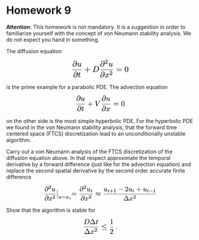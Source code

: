 # Homework 9
**Attention:** This homework is not mandatory. It is a suggestion in order to familiarize yourself with the concept of von Neumann stability analysis. We do not expect you hand in something.

The diffusion equation

<p align="center">
<img src="stuffy_stuff/f1.png" width="150">
</p>

is the prime example for a parabolic PDE. The advection equation

<p align="center">
<img src="stuffy_stuff/f3.png" width="130">
</p>

on the other side is the most simple hyperbolic PDE. For the hyperbolic PDE we found in the von Neumann stability analysis, that the forward time centered space (FTCS) discretization lead to an unconditionally unstable algorithm.

Carry out a von Neumann analysis of the FTCS discretization of the diffusion equation above. In that respect approximate the temporal derivative by a forward difference (just like for the advection equation) and replace the second spatial derivative by the second order accurate finite difference
<p align="center">
<img src="stuffy_stuff/f2.png" width="300">
</p>

Show that the algorithm is stable for
<p align="center">
<img src="stuffy_stuff/f4.png" width="90">
</p>
